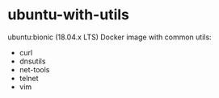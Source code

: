 # ubuntu-with-utils
ubuntu:bionic (18.04.x LTS) Docker image with common utils:
* curl
* dnsutils
* net-tools
* telnet
* vim
